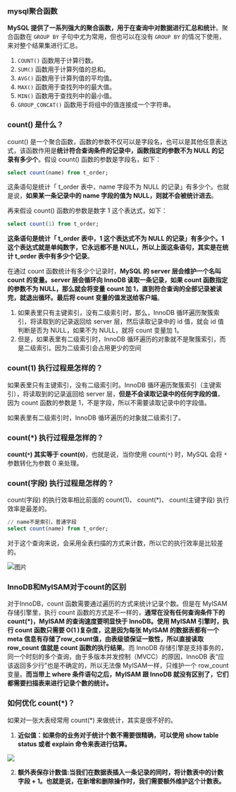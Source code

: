 ### mysql聚合函数

**MySQL 提供了一系列强大的聚合函数，用于在查询中对数据进行汇总和统计**。聚合函数在 `GROUP BY` 子句中尤为常用，但也可以在没有 `GROUP BY` 的情况下使用，来对整个结果集进行汇总。

1. `COUNT()` 函数用于计算行数。
2. `SUM()` 函数用于计算列值的总和。
3. `AVG()` 函数用于计算列值的平均值。
4. `MAX()` 函数用于查找列中的最大值。
5. `MIN()` 函数用于查找列中的最小值。
6. `GROUP_CONCAT()` 函数用于将组中的值连接成一个字符串。

### count() 是什么？

count() 是一个聚合函数，函数的参数不仅可以是字段名，也可以是其他任意表达式，该函数作用是**统计符合查询条件的记录中，函数指定的参数不为 NULL 的记录有多少个**。假设 count() 函数的参数是字段名，如下：

```sql
select count(name) from t_order;
```

这条语句是统计「 t_order 表中，name 字段不为 NULL 的记录」有多少个。也就是说，**如果某一条记录中的 name 字段的值为 NULL，则就不会被统计进去**。

再来假设 count() 函数的参数是数字 1 这个表达式，如下：

```sql
select count(1) from t_order;
```

**这条语句是统计「 t_order 表中，1 这个表达式不为 NULL 的记录」有多少个。1 这个表达式就是单纯数字，它永远都不是 NULL，所以上面这条语句，其实是在统计 t_order 表中有多少个记录**。

在通过 count 函数统计有多少个记录时，**MySQL 的 server 层会维护一个名叫 count 的变量。server 层会循环向 InnoDB 读取一条记录，如果 count 函数指定的参数不为 NULL，那么就会将变量 count 加 1，直到符合查询的全部记录被读完，就退出循环。最后将 count 变量的值发送给客户端**。

1. 如果表里只有主键索引，没有二级索引时，那么，InnoDB 循环遍历聚簇索引，将读取到的记录返回给 server 层，然后读取记录中的 id 值，就会 id 值判断是否为 NULL，如果不为 NULL，就将 count 变量加 1。
2. 但是，如果表里有二级索引时，InnoDB 循环遍历的对象就不是聚簇索引，而是二级索引。因为二级索引会占用更少的空间

### count(1) 执行过程是怎样的？

如果表里只有主键索引，没有二级索引时。InnoDB 循环遍历聚簇索引（主键索引），将读取到的记录返回给 server 层，**但是不会读取记录中的任何字段的值**，因为 count 函数的参数是 1，不是字段，所以不需要读取记录中的字段值。

如果表里有二级索引时，InnoDB 循环遍历的对象就二级索引了。

### count(*) 执行过程是怎样的？

**count(`*`) 其实等于 count(`0`)**，也就是说，当你使用 count(`*`) 时，MySQL 会将 `*` 参数转化为参数 0 来处理。

### count(字段) 执行过程是怎样的？

count(字段) 的执行效率相比前面的 count(1)、 count(*)、 count(主键字段) 执行效率是最差的。

```sql
// name不是索引，普通字段
select count(name) from t_order;
```

对于这个查询来说，会采用全表扫描的方式来计数，所以它的执行效率是比较差的。

![图片](https://cdn.xiaolincoding.com//mysql/other/f24dfeb85e2cfce0e4dc3a17b893b3f5.png)

### InnoDB和MyISAM对于count的区别

对于InnoDB，count 函数需要通过遍历的方式来统计记录个数。但是在 MyISAM 存储引擎里，执行 count 函数的方式是不一样的，**通常在没有任何查询条件下的 count(*)，MyISAM 的查询速度要明显快于 InnoDB。使用 MyISAM 引擎时，执行 count 函数只需要 O(1 )复杂度，这是因为每张 MyISAM 的数据表都有一个 meta 信息有存储了row_count值，由表级锁保证一致性，所以直接读取 row_count 值就是 count 函数的执行结果**。而 InnoDB 存储引擎是支持事务的，同一个时刻的多个查询，由于多版本并发控制（MVCC）的原因，InnoDB 表“应该返回多少行”也是不确定的，所以无法像 MyISAM一样，只维护一个 row_count 变量。**而当带上 where 条件语句之后，MyISAM 跟 InnoDB 就没有区别了，它们都需要扫描表来进行记录个数的统计。**

### 如何优化 count(*)？

如果对一张大表经常用 count(*) 来做统计，其实是很不好的。

1. **近似值：如果你的业务对于统计个数不需要很精确，可以使用 show table status 或者 explain 命令来表进行估算。**

<img src="https://cdn.xiaolincoding.com//mysql/other/7590623443e8f225e5652109e6d9e3d2.png">

2. **额外表保存计数值:当我们在数据表插入一条记录的同时，将计数表中的计数字段 + 1。也就是说，在新增和删除操作时，我们需要额外维护这个计数表。**